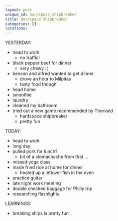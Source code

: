 ```yaml
---
layout: post
unique_id: hardspace_shipbreaker
title: Hardspace Shipbreaker
categories: []
locations: 
---
```


YESTERDAY:
* head to work
  * no traffic!
* black pepper beef for dinner
  * very chewy :(
* benson and alfred wanted to get dinner
  * drove an hour to Milpitas
  * tasty food though
* head home
* smoothie
* laundry
* cleaned my bathroom
* tried out a new game recommended by Thorvald
  * hardspace shipbreaker
  * pretty fun

TODAY:
* head to work
* long day
* pulled pork for lunch?
  * bit of a stomachache from that ...
* missed yoga class
* made fried rice at home for dinner
  * heated up a leftover fish in the oven
* practice guitar
* late night work meeting
* double checked baggage for Philly trip
* researching flashlights

LEARNINGS:
* breaking ships is pretty fun
